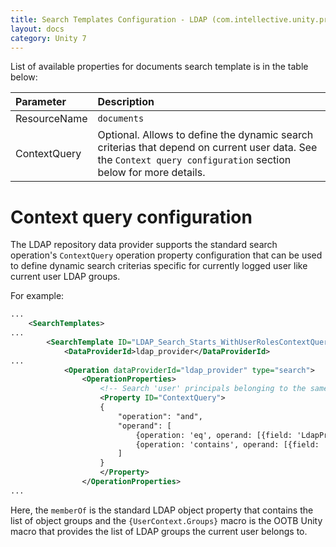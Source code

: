 ```yaml
---
title: Search Templates Configuration - LDAP (com.intellective.unity.providers.ldap.LdapProvider)
layout: docs
category: Unity 7
---
```

List of available properties for documents search template is in the table below: 

| Parameter   | Description |
|:------------|:------------|
|ResourceName |`documents`|
|ContextQuery |Optional. Allows to define the dynamic search criterias that depend on current user data. See the `Context query configuration` section below for more details.|

# Context query configuration

The LDAP repository data provider supports the standard search operation's `ContextQuery` operation property configuration that can be used to define 
dynamic search criterias specific for currently logged user like current user LDAP groups.

For example:
```xml
...
    <SearchTemplates>
...
        <SearchTemplate ID="LDAP_Search_Starts_WithUserRolesContextQuery">
            <DataProviderId>ldap_provider</DataProviderId>
...
            <Operation dataProviderId="ldap_provider" type="search">
                <OperationProperties>
                    <!-- Search 'user' principals belonging to the same groups as the current user belongs. -->
                    <Property ID="ContextQuery">
                    {
                        "operation": "and",
                        "operand": [
                            {operation: 'eq', operand: [{field: 'LdapPrincipalType'}, {value: 'user'}]},
                            {operation: 'contains', operand: [{field: 'memberOf'}, {value: '{UserContext.Groups}'}]}
                        ]
                    }
                    </Property>
                </OperationProperties>
...
```
Here, the `memberOf` is the standard LDAP object property that contains the list of object groups and the `{UserContext.Groups}` macro is the OOTB Unity 
macro that provides the list of LDAP groups the current user belongs to.
